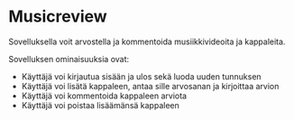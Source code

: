 # Musicreview 

Sovelluksella voit arvostella ja kommentoida musiikkivideoita ja kappaleita. 

Sovelluksen ominaisuuksia ovat: 

* Käyttäjä voi kirjautua sisään ja ulos sekä luoda uuden tunnuksen 
* Käyttäjä voi lisätä kappaleen, antaa sille arvosanan ja kirjoittaa arvion 
* Käyttäjä voi kommentoida kappaleen arviota 
* Käyttäjä voi poistaa lisäämänsä kappaleen 

